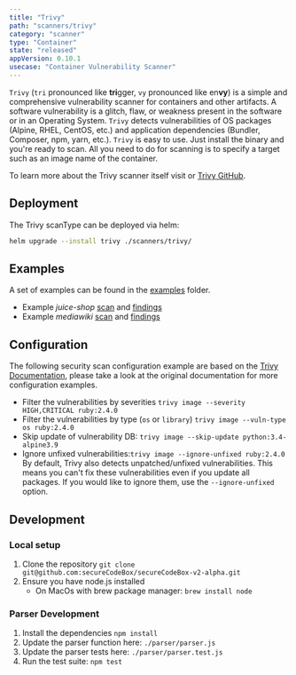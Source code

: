```yaml
---
title: "Trivy"
path: "scanners/trivy"
category: "scanner"
type: "Container"
state: "released"
appVersion: 0.10.1
usecase: "Container Vulnerability Scanner"
---
```


`Trivy` (`tri` pronounced like **tri**gger, `vy` pronounced like en**vy**) is a simple and comprehensive vulnerability scanner for containers and other artifacts.
A software vulnerability is a glitch, flaw, or weakness present in the software or in an Operating System.
`Trivy` detects vulnerabilities of OS packages (Alpine, RHEL, CentOS, etc.) and application dependencies (Bundler, Composer, npm, yarn, etc.).
`Trivy` is easy to use. Just install the binary and you're ready to scan. All you need to do for scanning is to specify a target such as an image name of the container.

To learn more about the Trivy scanner itself visit or [Trivy GitHub].

<!-- end -->

## Deployment

The Trivy scanType can be deployed via helm:

```bash
helm upgrade --install trivy ./scanners/trivy/
```

## Examples

A set of examples can be found in the [examples](https://github.com/secureCodeBox/secureCodeBox-v2-alpha/tree/master/scanners/trivy/examples) folder.

* Example *juice-shop* [scan](https://github.com/secureCodeBox/secureCodeBox-v2-alpha/blob/master/scanners/trivy/examples/juice-shop/scan.yaml) and [findings](https://github.com/secureCodeBox/secureCodeBox-v2-alpha/blob/master/scanners/trivy/examples/juice-shop/findings.yaml)
* Example *mediawiki* [scan](https://github.com/secureCodeBox/secureCodeBox-v2-alpha/blob/master/scanners/trivy/examples/mediawiki/scan.yaml) and [findings](https://github.com/secureCodeBox/secureCodeBox-v2-alpha/blob/master/scanners/trivy/examples/mediawiki/findings.yaml)

## Configuration

The following security scan configuration example are based on the [Trivy Documentation], please take a look at the original documentation for more configuration examples.

* Filter the vulnerabilities by severities `trivy image --severity HIGH,CRITICAL ruby:2.4.0`
* Filter the vulnerabilities by type (`os` or `library`) `trivy image --vuln-type os ruby:2.4.0`
* Skip update of vulnerability DB: `trivy image --skip-update python:3.4-alpine3.9`
* Ignore unfixed vulnerabilities:`trivy image --ignore-unfixed ruby:2.4.0` By default, Trivy also detects unpatched/unfixed vulnerabilities. This means you can't fix these vulnerabilities even if you update all packages. If you would like to ignore them, use the `--ignore-unfixed` option.

## Development

### Local setup

1. Clone the repository `git clone git@github.com:secureCodeBox/secureCodeBox-v2-alpha.git`
2. Ensure you have node.js installed
   * On MacOs with brew package manager: `brew install node`

### Parser Development

1. Install the dependencies `npm install`
2. Update the parser function here: `./parser/parser.js`
3. Update the parser tests here: `./parser/parser.test.js`
4. Run the test suite: `npm test`

[Trivy GitHub]: https://github.com/aquasecurity/trivy
[Trivy Documentation]: https://github.com/aquasecurity/trivy#examples
